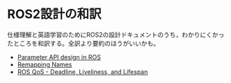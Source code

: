 # ROS2設計の和訳

仕様理解と英語学習のためにROS2の設計ドキュメントのうち，わかりにくかったところを和訳する。全訳より要約のほうがいいかも。

- [Parameter API design in ROS](./doc/parameter_api_design.md)
- [Remapping Names](./doc/remapping_names.md)
- [ROS QoS - Deadline, Liveliness, and Lifespan](./doc/deadline_liveliness_and_lifespan.md)